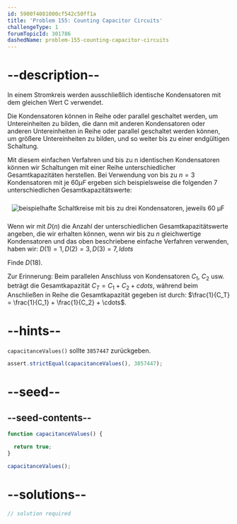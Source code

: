 ```yaml
---
id: 5900f4081000cf542c50ff1a
title: 'Problem 155: Counting Capacitor Circuits'
challengeType: 1
forumTopicId: 301786
dashedName: problem-155-counting-capacitor-circuits
---
```


# --description--

In einem Stromkreis werden ausschließlich identische Kondensatoren mit dem gleichen Wert C verwendet.

Die Kondensatoren können in Reihe oder parallel geschaltet werden, um Untereinheiten zu bilden, die dann mit anderen Kondensatoren oder anderen Untereinheiten in Reihe oder parallel geschaltet werden können, um größere Untereinheiten zu bilden, und so weiter bis zu einer endgültigen Schaltung.

Mit diesem einfachen Verfahren und bis zu n identischen Kondensatoren können wir Schaltungen mit einer Reihe unterschiedlicher Gesamtkapazitäten herstellen. Bei Verwendung von bis zu $n = 3$ Kondensatoren mit je $60 μF$ ergeben sich beispielsweise die folgenden 7 unterschiedlichen Gesamtkapazitätswerte:

<img class="img-responsive center-block" alt="beispielhafte Schaltkreise mit bis zu drei Kondensatoren, jeweils 60 μF" src="https://cdn.freecodecamp.org/curriculum/project-euler/counting-capacitor-circuits.gif" style="background-color: white; padding: 10px;" />

Wenn wir mit $D(n)$ die Anzahl der unterschiedlichen Gesamtkapazitätswerte angeben, die wir erhalten können, wenn wir bis zu $n$ gleichwertige Kondensatoren und das oben beschriebene einfache Verfahren verwenden, haben wir: $D(1) = 1, D(2) = 3, D(3)=7, ldots$

Finde $D(18)$.

Zur Erinnerung: Beim parallelen Anschluss von Kondensatoren $C_1$, $C_2$ usw. beträgt die Gesamtkapazität $C_T = C_1 + C_2 + cdots$, während beim Anschließen in Reihe die Gesamtkapazität gegeben ist durch: $\frac{1}{C_T} = \frac{1}{C_1} + \frac{1}{C_2} + \cdots$.

# --hints--

`capacitanceValues()` sollte `3857447` zurückgeben.

```js
assert.strictEqual(capacitanceValues(), 3857447);
```

# --seed--

## --seed-contents--

```js
function capacitanceValues() {

  return true;
}

capacitanceValues();
```

# --solutions--

```js
// solution required
```
